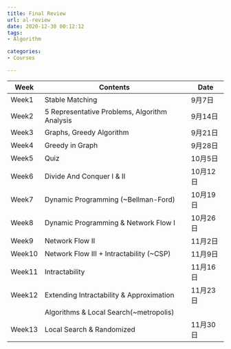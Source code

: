 ```yaml
---
title: Final Review
url: al-review
date: 2020-12-30 00:12:12
tags: 
- Algorithm

categories: 
- Courses

---
```


|  Week    	| Contents                                                                         	| Date     	|
|----------	|----------------------------------------------------------------------------------	|----------	|
| Week1    	| Stable Matching                                                                  	| 9月7日   	|
| Week2    	| 5 Representative Problems, Algorithm Analysis                                    	| 9月14日  	|
| Week3    	| Graphs, Greedy Algorithm                                                         	| 9月21日  	|
| Week4    	| Greedy in Graph                                                                  	| 9月28日  	|
| Week5    	| Quiz                                                                             	| 10月5日  	|
| Week6    	| Divide And Conquer I & II                                                        	| 10月12日 	|
| Week7    	| Dynamic Programming (~Bellman-Ford)                                              	| 10月19日 	|
| Week8    	| Dynamic Programming & Network Flow I                                             	| 10月26日 	|
| Week9    	| Network Flow II                                                                  	| 11月2日  	|
| Week10   	| Network Flow III + Intractability (~CSP)                                         	| 11月9日  	|
| Week11   	| Intractability                                                                   	| 11月16日 	|
| Week12   	| Extending Intractability & Approximation                                       	| 11月23日 	|
|           | Algorithms &  Local Search(~metropolis)                                           |           |
| Week13   	| Local Search & Randomized                                                        	| 11月30日 	|


<!-- more -->

